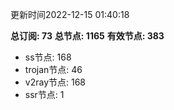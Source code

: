 更新时间2022-12-15 01:40:18

**总订阅: 73**
**总节点: 1165**
**有效节点: 383**
- ss节点: 168
- trojan节点: 46
- v2ray节点: 168
- ssr节点: 1
